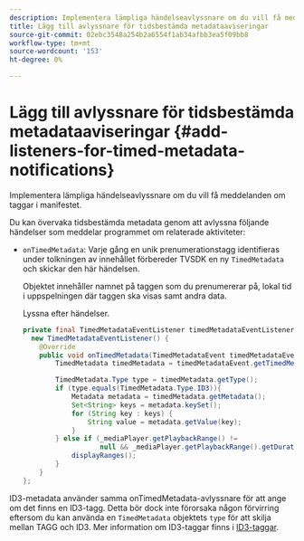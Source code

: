 ```yaml
---
description: Implementera lämpliga händelseavlyssnare om du vill få meddelanden om taggar i manifestet.
title: Lägg till avlyssnare för tidsbestämda metadataaviseringar
source-git-commit: 02ebc3548a254b2a6554f1ab34afbb3ea5f09bb8
workflow-type: tm+mt
source-wordcount: '153'
ht-degree: 0%

---
```


# Lägg till avlyssnare för tidsbestämda metadataaviseringar {#add-listeners-for-timed-metadata-notifications}

Implementera lämpliga händelseavlyssnare om du vill få meddelanden om taggar i manifestet.

Du kan övervaka tidsbestämda metadata genom att avlyssna följande händelser som meddelar programmet om relaterade aktiviteter:

* `onTimedMetadata`: Varje gång en unik prenumerationstagg identifieras under tolkningen av innehållet förbereder TVSDK en ny `TimedMetadata` och skickar den här händelsen.

  Objektet innehåller namnet på taggen som du prenumererar på, lokal tid i uppspelningen där taggen ska visas samt andra data.

  Lyssna efter händelser.

  ```java
  private final TimedMetadataEventListener timedMetadataEventListener =  
    new TimedMetadataEventListener() { 
      @Override 
      public void onTimedMetadata(TimedMetadataEvent timedMetadataEvent) { 
          TimedMetadata timedMetadata = timedMetadataEvent.getTimedMetadata(); 
  
          TimedMetadata.Type type = timedMetadata.getType(); 
          if (type.equals(TimedMetadata.Type.ID3)){ 
              Metadata metadata = timedMetadata.getMetadata(); 
              Set<String> keys = metadata.keySet(); 
              for (String key : keys) { 
                  String value = metadata.getValue(key); 
              } 
          } else if (_mediaPlayer.getPlaybackRange() !=  
                     null && _mediaPlayer.getPlaybackRange().getDuration() > 0) { 
              displayRanges(); 
          } 
      } 
  }; 
  ```

ID3-metadata använder samma onTimedMetadata-avlyssnare för att ange om det finns en ID3-tagg. Detta bör dock inte förorsaka någon förvirring eftersom du kan använda en `TimedMetadata` objektets `type` för att skilja mellan TAGG och ID3. Mer information om ID3-taggar finns i [ID3-taggar](../../../tvsdk-1.4-for-android/notification-system/android-1.4-id3-metadata-retrieve.md).
